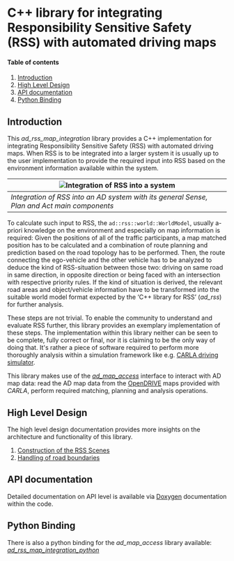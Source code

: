 # C++ library for integrating Responsibility Sensitive Safety (RSS) with automated driving maps

#### Table of contents
1. [Introduction](#introduction)
2. [High Level Design](#highleveldesign)
3. [API documentation](#apidoc)
4. [Python Binding](#python)

## Introduction <a name="introduction"></a>
This *ad_rss_map_integration* library provides a C++ implementation for integrating Responsibility Sensitive Safety (RSS)
with automated driving maps. When RSS is to be integrated into a larger system it is usually up to
the user implementation to provide the required input into RSS based on the environment information
available within the system.

| ![Integration of RSS into a system](../images/ad-rss-lib-Integrate_Into_Sense-Plan-Act.png) |
| -- |
| *Integration of RSS into an AD system with its general Sense, Plan and Act main components* |

To calculate such input to RSS, the `ad::rss::world::WorldModel`, usually a-priori knowledge on the environment
and especially on map information is required: Given the positions of all of the traffic participants,
a map matched position has to be calculated and a combination of route planning and prediction based
on the road topology has to be performed. Then, the route connecting the ego-vehicle and the
other vehicle has to be analyzed to deduce the kind of RSS-situation between those two: driving on same road in same direction,
in opposite direction or being faced with an intersection with respective priority rules.
If the kind of situation is derived, the relevant road areas and object/vehicle information have to be
transformed into the suitable world model format expected by the ‘C++ library for RSS’ (*ad_rss*) for further analysis.

These steps are not trivial. To enable the community to understand and evaluate RSS further,
this library provides an exemplary implementation of these steps. The implementation within
this library neither can be seen to be complete, fully correct or final,
nor it is claiming to be the only way of doing that. It's rather a piece of software required
to perform more thoroughly analysis within a simulation framework like
e.g. [CARLA driving simulator](https://carla.org).

This library makes use of the [*ad_map_access*](https://ad-map-access.readthedocs.io) interface
to interact with AD map data: read the AD map data from the
[OpenDRIVE](https://www.asam.net/standards/detail/opendrive/) maps provided with *CARLA*,
perform required matching, planning and analysis operations.

## High Level Design <a name="highleveldesign"></a>
The high level design documentation provides more insights on the architecture and functionality
of this library.

1. [Construction of the RSS Scenes](./ConstructRSSScenes.md)
2. [Handling of road boundaries](./HandleRoadBoundaries.md)

## API documentation <a name="apidoc"></a>
Detailed documentation on API level is available via
[Doxygen](https://intel.github.io/ad-rss-lib/doxygen/ad_rss_map_integration/index.html)
documentation within the code.

## Python Binding <a name="python"></a>
There is also a python binding for the *ad_map_access* library available: [*ad_rss_map_integration_python*](./ad_rss_map_integration_python.md)
